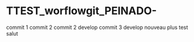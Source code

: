 # TTEST_worflowgit_PEINADO-

commit 1
commit 2
commit 2 develop
commit 3 develop
nouveau plus
test
salut

